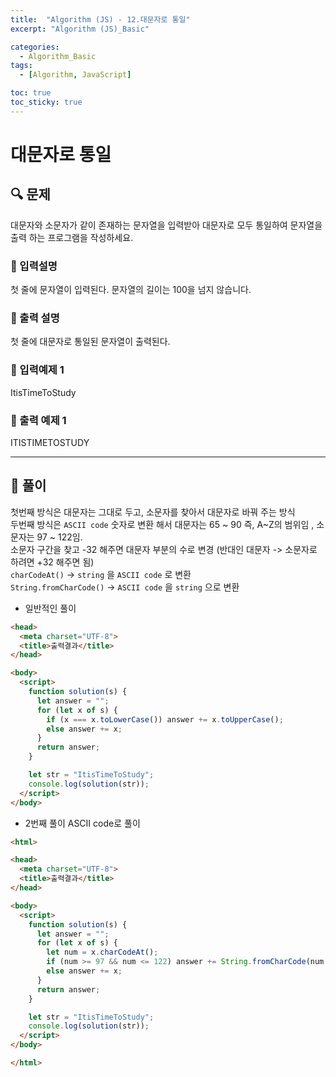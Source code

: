 ```yaml
---
title:  "Algorithm (JS) - 12.대문자로 통일"
excerpt: "Algorithm (JS)_Basic"

categories:
  - Algorithm_Basic
tags:
  - [Algorithm, JavaScript]

toc: true
toc_sticky: true
---
```


# 대문자로 통일

##  🔍 문제 
대문자와 소문자가 같이 존재하는 문자열을 입력받아 대문자로 모두 통일하여 문자열을 출력 하는 프로그램을 작성하세요.

### 🔹 입력설명
첫 줄에 문자열이 입력된다. 문자열의 길이는 100을 넘지 않습니다.

### 🔹 출력 설명
첫 줄에 대문자로 통일된 문자열이 출력된다.

### 🔹 입력예제 1
ItisTimeToStudy

### 🔹 출력 예제 1
ITISTIMETOSTUDY

----

##  📌 풀이
첫번째 방식은 대문자는 그대로 두고, 소문자를 찾아서 대문자로 바꿔 주는 방식  
두번째 방식은 `ASCII code` 숫자로 변환 해서 대문자는 65 ~ 90 즉, A~Z의 범위임 , 소문자는 97 ~ 122임.  
소문자 구간을 찾고 -32 해주면 대문자 부분의 수로 변경 (반대인 대문자 -> 소문자로 하려면  +32 해주면 됨)  
`charCodeAt()` -> `string` 을 `ASCII code` 로 변환  
`String.fromCharCode()` -> `ASCII code` 을 `string` 으로 변환


- 일반적인 풀이


```html
<head>
  <meta charset="UTF-8">
  <title>출력결과</title>
</head>

<body>
  <script>
    function solution(s) {
      let answer = "";
      for (let x of s) {
        if (x === x.toLowerCase()) answer += x.toUpperCase();
        else answer += x;
      }
      return answer;
    }

    let str = "ItisTimeToStudy";
    console.log(solution(str));
  </script>
</body>
```

- 2번째 풀이  ASCII code로 풀이


```html
<html>

<head>
  <meta charset="UTF-8">
  <title>출력결과</title>
</head>

<body>
  <script>
    function solution(s) {
      let answer = "";
      for (let x of s) {
        let num = x.charCodeAt();
        if (num >= 97 && num <= 122) answer += String.fromCharCode(num -32);
        else answer += x;
      }
      return answer;
    }

    let str = "ItisTimeToStudy";
    console.log(solution(str));
  </script>
</body>

</html>
```

